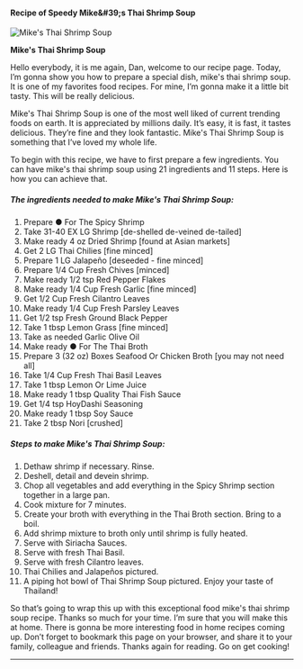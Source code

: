             

#### Recipe of Speedy Mike&amp;#39;s Thai Shrimp Soup

![Mike's Thai Shrimp Soup](https://img-global.cpcdn.com/recipes/488ac0b6d6cf3ead/751x532cq70/mikes-thai-shrimp-soup-recipe-main-photo.jpg)

**Mike's Thai Shrimp Soup**

Hello everybody, it is me again, Dan, welcome to our recipe page. Today, I’m gonna show you how to prepare a special dish, mike's thai shrimp soup. It is one of my favorites food recipes. For mine, I’m gonna make it a little bit tasty. This will be really delicious.

Mike's Thai Shrimp Soup is one of the most well liked of current trending foods on earth. It is appreciated by millions daily. It’s easy, it is fast, it tastes delicious. They’re fine and they look fantastic. Mike's Thai Shrimp Soup is something that I’ve loved my whole life.

To begin with this recipe, we have to first prepare a few ingredients. You can have mike's thai shrimp soup using 21 ingredients and 11 steps. Here is how you can achieve that.

##### The ingredients needed to make Mike's Thai Shrimp Soup:

1.  Prepare ● For The Spicy Shrimp
2.  Take 31-40 EX LG Shrimp \[de-shelled de-veined de-tailed\]
3.  Make ready 4 oz Dried Shrimp \[found at Asian markets\]
4.  Get 2 LG Thai Chilies \[fine minced\]
5.  Prepare 1 LG Jalapeño \[deseeded - fine minced\]
6.  Prepare 1/4 Cup Fresh Chives \[minced\]
7.  Make ready 1/2 tsp Red Pepper Flakes
8.  Make ready 1/4 Cup Fresh Garlic \[fine minced\]
9.  Get 1/2 Cup Fresh Cilantro Leaves
10.  Make ready 1/4 Cup Fresh Parsley Leaves
11.  Get 1/2 tsp Fresh Ground Black Pepper
12.  Take 1 tbsp Lemon Grass \[fine minced\]
13.  Take as needed Garlic Olive Oil
14.  Make ready ● For The Thai Broth
15.  Prepare 3 (32 oz) Boxes Seafood Or Chicken Broth \[you may not need all\]
16.  Take 1/4 Cup Fresh Thai Basil Leaves
17.  Take 1 tbsp Lemon Or Lime Juice
18.  Make ready 1 tbsp Quality Thai Fish Sauce
19.  Get 1/4 tsp HoyDashi Seasoning
20.  Make ready 1 tbsp Soy Sauce
21.  Take 2 tbsp Nori \[crushed\]

##### Steps to make Mike's Thai Shrimp Soup:

1.  Dethaw shrimp if necessary. Rinse.
2.  Deshell, detail and devein shrimp.
3.  Chop all vegetables and add everything in the Spicy Shrimp section together in a large pan.
4.  Cook mixture for 7 minutes.
5.  Create your broth with everything in the Thai Broth section. Bring to a boil.
6.  Add shrimp mixture to broth only until shrimp is fully heated.
7.  Serve with Siriacha Sauces.
8.  Serve with fresh Thai Basil.
9.  Serve with fresh Cilantro leaves.
10.  Thai Chilies and Jalapeños pictured.
11.  A piping hot bowl of Thai Shrimp Soup pictured. Enjoy your taste of Thailand!

So that’s going to wrap this up with this exceptional food mike's thai shrimp soup recipe. Thanks so much for your time. I’m sure that you will make this at home. There is gonna be more interesting food in home recipes coming up. Don’t forget to bookmark this page on your browser, and share it to your family, colleague and friends. Thanks again for reading. Go on get cooking!

* * *